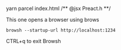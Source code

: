 yarn parcel index.html
/** @jsx Preact.h **/


This one opens a browser using brows
```
browsh --startup-url http://localhost:1234
```
CTRL+q to exit Browsh

